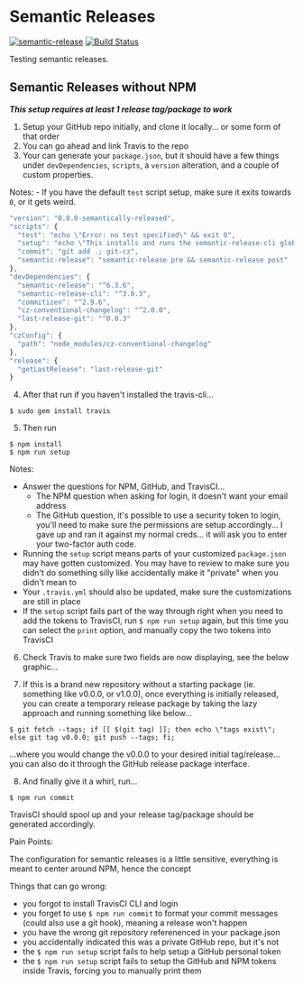 # Semantic Releases

[![semantic-release](https://img.shields.io/badge/%20%20%F0%9F%93%A6%F0%9F%9A%80-semantic--release-e10079.svg)](https://github.com/semantic-release/semantic-release) [![Build Status](https://travis-ci.org/cdcabrera/semantic-test-sansnpm.svg?branch=master)](https://travis-ci.org/cdcabrera/semantic-test-sansnpm)

Testing semantic releases.


## Semantic Releases without NPM


***This setup requires at least 1 release tag/package to work***

1. Setup your GitHub repo initially, and clone it locally... or some form of that order
2. You can go ahead and link Travis to the repo
3. Your can generate your ```package.json```, but it should have a few things under ```devDependencies```, ```scripts```, a ```version``` alteration, and a couple of custom properties. 

  Notes:
    - If you have the default ```test``` script setup, make sure it exits towards ```0```, or it gets weird.

```javascript
"version": "0.0.0-semantically-released",
"scripts": {
  "test": "echo \"Error: no test specified\" && exit 0",
  "setup": "echo \"This installs and runs the semantic-release-cli globally.\"; semantic-release-cli setup",
  "commit": "git add .; git-cz",
  "semantic-release": "semantic-release pre && semantic-release post"
},
"devDependencies": {
  "semantic-release": "^6.3.6",
  "semantic-release-cli": "^3.0.3",
  "commitizen": "^2.9.6",
  "cz-conventional-changelog": "^2.0.0",
  "last-release-git": "^0.0.3"
},
"czConfig": {
  "path": "node_modules/cz-conventional-changelog"
},
"release": {
  "getLastRelease": "last-release-git"
}
```

4. After that run if you haven't installed the travis-cli...
```shell
$ sudo gem install travis
```

5. Then run

```shell
$ npm install
$ npm run setup
```
  Notes:
  - Answer the questions for NPM, GitHub, and TravisCI...
    - The NPM question when asking for login, it doesn't want your email address
    - The GitHub question, it's possible to use a security token to login, you'll need to make sure the permissions are setup accordingly... I gave up and ran it against my normal creds... it will ask you to enter your two-factor auth code.
  - Running the ```setup``` script means parts of your customized ```package.json``` may have gotten customized. You may have to review to make sure you didn't do something silly like accidentally make it "private" when you didn't mean to
  - Your ```.travis.yml``` should also be updated, make sure the customizations are still in place
  - If the ```setup``` script fails part of the way through right when you need to add the tokens to TravisCI, run ```$ npm run setup``` again, but this time you can select the ```print``` option, and manually copy the two tokens into TravisCI


6. Check Travis to make sure two fields are now displaying, see the below graphic...




7. If this is a brand new repository without a starting package (ie. something like v0.0.0, or v1.0.0), once everything is initially released, you can create a temporary release package by taking the lazy approach and running something like below...

```shell
$ git fetch --tags; if [[ $(git tag) ]]; then echo \"tags exist\"; else git tag v0.0.0; git push --tags; fi;
```

...where you would change the v0.0.0 to your desired initial tag/release... you can also do it through the GitHub release package interface.

8. And finally give it a whirl, run...

```shell
$ npm run commit
```

TravisCI should spool up and your release tag/package should be generated accordingly.

  Pain Points:
  
  The configuration for semantic releases is a little sensitive, everything is meant to center around NPM, hence the concept
  
  Things that can go wrong:
  - you forgot to install TravisCI CLI and login
  - you forget to use ```$ npm run commit``` to format your commit messages (could also use a git hook), meaning a release won't happen
  - you have the wrong git repository referenenced in your package.json
  - you accidentally indicated this was a private GitHub repo, but it's not
  - the ```$ npm run setup``` script fails to help setup a GitHub personal token
  - the ```$ npm run setup``` script fails to setup the GitHub and NPM tokens inside Travis, forcing you to manually print them
    



